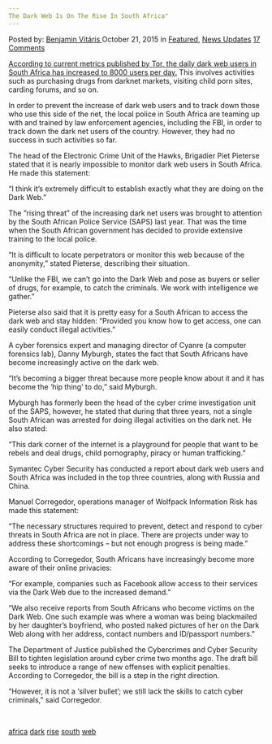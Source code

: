 ```yaml
---
The Dark Web Is On The Rise In South Africa"
---
```

<article class="post-listing post-11822 post type-post status-publish format-standard has-post-thumbnail hentry  tag-africa tag-dark tag-rise tag-south tag-web">
<div class="post-inner">
<span>Posted by: <a href="https://www.deepdotweb.com/author/benjaminvi/" title="">Benjamin Vitáris </a></span>
<span>October 21, 2015</span>
<span>in <a href="https://www.deepdotweb.com/category/deepdot-news/" rel="category tag">Featured</a>, <a href="https://www.deepdotweb.com/category/news-updates/" rel="category tag">News Updates</a></span>
<span><a href="https://www.deepdotweb.com/2015/10/21/the-dark-web-is-on-the-rise-in-south-africa/#comments">17 Comments</a></span>


<p><a href="http://www.iol.co.za/news/south-africa/dark-web-thriving-in-sa-1.1931641#.ViaUy37hAdW">According to current metrics published by Tor, the daily dark web users in South Africa has increased to 8000 users per day.</a> This involves activities such as purchasing drugs from darknet markets, visiting child porn sites, carding forums, and so on.</p>
<p>In order to prevent the increase of dark web users and to track down those who use this side of the net, the local police in South Africa are teaming up with and trained by law enforcement agencies, including the FBI, in order to track down the dark net users of the country. However, they had no success in such activities so far.</p>
<p>The head of the Electronic Crime Unit of the Hawks, Brigadier Piet Pieterse stated that it is nearly impossible to monitor dark web users in South Africa. He made this statement:</p>
<p>“I think it’s extremely difficult to establish exactly what they are doing on the Dark Web.”</p>
<p>The ”rising threat” of the increasing dark net users was brought to attention by the South African Police Service (SAPS) last year. That was the time when the South African government has decided to provide extensive training to the local police.</p>
<p>“It is difficult to locate perpetrators or monitor this web because of the anonymity,” stated Pieterse, describing their situation.</p>
<p>“Unlike the FBI, we can’t go into the Dark Web and pose as buyers or seller of drugs, for example, to catch the criminals. We work with intelligence we gather.”</p>
<p>Pieterse also said that it is pretty easy for a South African to access the dark web and stay hidden: “Provided you know how to get access, one can easily conduct illegal activities.”</p>
<p>A cyber forensics expert and managing director of Cyanre (a computer forensics lab), Danny Myburgh, states the fact that South Africans have become increasingly active on the dark web.</p>
<p>“It’s becoming a bigger threat because more people know about it and it has become the ‘hip thing’ to do,” said Myburgh.</p>
<p>Myburgh has formerly been the head of the cyber crime investigation unit of the SAPS, however, he stated that during that three years, not a single South African was arrested for doing illegal activities on the dark net. He also stated:</p>
<p>“This dark corner of the internet is a playground for people that want to be rebels and deal drugs, child pornography, piracy or human trafficking.”</p>
<p>Symantec Cyber Security has conducted a report about dark web users and South Africa was included in the top three countries, along with Russia and China.</p>
<p>Manuel Corregedor, operations manager of Wolfpack Information Risk has made this statement:</p>
<p>“The necessary structures required to prevent, detect and respond to cyber threats in South Africa are not in place. There are projects under way to address these shortcomings – but not enough progress is being made.”</p>
<p>According to Corregedor, South Africans have increasingly become more aware of their online privacies:</p>
<p>“For example, companies such as Facebook allow access to their services via the Dark Web due to the increased demand.”</p>
<p>“We also receive reports from South Africans who become victims on the Dark Web. One such example was where a woman was being blackmailed by her daughter’s boyfriend, who posted naked pictures of her on the Dark Web along with her address, contact numbers and ID/passport numbers.”</p>
<p>The Department of Justice published the Cybercrimes and Cyber Security Bill to tighten legislation around cyber crime two months ago. The draft bill seeks to introduce a range of new offenses with explicit penalties. According to Corregedor, the bill is a step in the right direction.</p>
<p>“However, it is not a ‘silver bullet’; we still lack the skills to catch cyber criminals,” said Corregedor.</p>
<p>&nbsp;</p>
</div>
<a href="https://www.deepdotweb.com/tag/africa/" rel="tag">africa</a> <a href="https://www.deepdotweb.com/tag/dark/" rel="tag">dark</a> <a href="https://www.deepdotweb.com/tag/rise/" rel="tag">rise</a> <a href="https://www.deepdotweb.com/tag/south/" rel="tag">south</a> <a href="https://www.deepdotweb.com/tag/web/" rel="tag">web</a></span> <span style="display:none" class="updated">2015-10-21<a href="https://www.deepdotweb.com/author/benjaminvi/" title="Posts by Benjamin Vitáris" rel="author">Benjamin Vitáris</a></strong></div>

